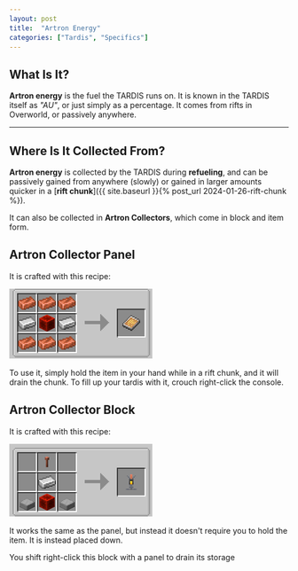 ```yaml
---
layout: post
title:  "Artron Energy"
categories: ["Tardis", "Specifics"]
---
```


## What Is It?
**Artron energy** is the fuel the TARDIS runs on. It is known in the TARDIS itself as *"AU"*, 
or just simply as a percentage. It comes from rifts in Overworld, or passively anywhere.

---

## Where Is It Collected From?
**Artron energy** is collected by the TARDIS during **refueling**, 
and can be passively gained from anywhere (slowly) or gained in 
larger amounts quicker in a [**rift chunk**]({{ site.baseurl }}{% post_url 2024-01-26-rift-chunk %}).

It can also be collected in **Artron Collectors**, which come in block and item form.

## Artron Collector Panel

It is crafted with this recipe:

![Artron Collector Panel Recipe](../assets/ac-item-recipe.png)

To use it, simply hold the item in your hand while in a rift chunk, and it will drain the chunk.
To fill up your tardis with it, crouch right-click the console.

## Artron Collector Block

It is crafted with this recipe:

![Artron Collector Block Recipe](../assets/ac-block-recipe.png)

It works the same as the panel, but instead it doesn't require you to hold the item. It is instead placed down.

You shift right-click this block with a panel to drain its storage

